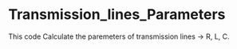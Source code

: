 # Transmission_lines_Parameters
This code Calculate the paremeters of transmission lines -> R, L, C.

